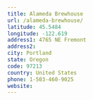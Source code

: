 ```yaml
---
title: Alameda Brewhouse
url: /alameda-brewhouse/
latitude: 45.5484
longitude: -122.619
address1: 4765 NE Fremont
address2: 
city: Portland
state: Oregon
code: 97213
country: United States
phone: 1-503-460-9025
website: 
---
```


